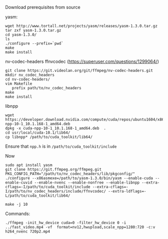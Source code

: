 Download prerequisites from source

yasm:
```
wget http://www.tortall.net/projects/yasm/releases/yasm-1.3.0.tar.gz
tar zxf yasm-1.3.0.tar.gz
cd yasm-1.3.0/
ls
./configure --prefix=`pwd`
make
make install
```

nv-codec-headers ffnvcodec (https://superuser.com/questions/1299064/)
```
git clone https://git.videolan.org/git/ffmpeg/nv-codec-headers.git
mkdir nv_codec_headers
cd nv-codec-headers/
vim Makefile
   prefix path/to/nv_codec_headers
make
make install
```

libnpp
```
wget https://developer.download.nvidia.com/compute/cuda/repos/ubuntu1604/x86_64/cuda-npp-10-1_10.1.168-1_amd64.deb
dpkg -x cuda-npp-10-1_10.1.168-1_amd64.deb  .
cd usr/local/cuda-10.1/lib64/
cp libnpp* /path/to/cuda_toolkit/lib64/
```
Ensure that `npp.h` is in `/path/to/cuda_toolkit/include`


Now
```
sudo apt install yasm 
git clone https://git.ffmpeg.org/ffmpeg.git
PKG_CONFIG_PATH="/path/to/nv_codec_headers/lib/pkgconfig/"  ./configure --x86asmexe=/path/to/yasm-1.3.0/bin/yasm --enable-cuda --enable-cuvid --enable-nvenc --enable-nonfree --enable-libnpp --extra-cflags=-I/path/to/cuda_toolkit/include --extra-cflags=-I/path/to/nv_codec_headers/include/ffnvcodec/ --extra-ldflags=-L/path/to/cuda_toolkit/lib64/

make -j 10
```


Commands:
```
./ffmpeg -init_hw_device cuda=0 -filter_hw_device 0 -i ../fast_video.mp4 -vf  format=nv12,hwupload,scale_npp=1280:720 -c:v h264_nvenc 720p2.mp4
```
